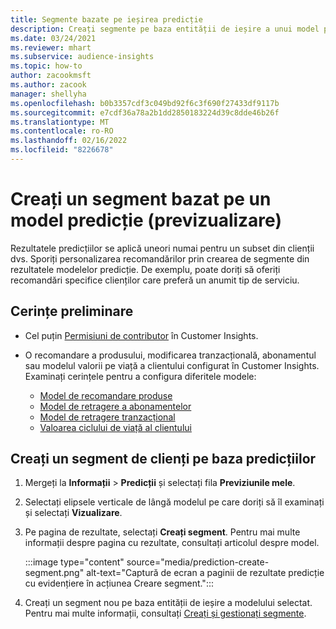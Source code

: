 ```yaml
---
title: Segmente bazate pe ieșirea predicție
description: Creați segmente pe baza entității de ieșire a unui model predicție.
ms.date: 03/24/2021
ms.reviewer: mhart
ms.subservice: audience-insights
ms.topic: how-to
author: zacookmsft
ms.author: zacook
manager: shellyha
ms.openlocfilehash: b0b3357cdf3c049bd92f6c3f690f27433df9117b
ms.sourcegitcommit: e7cdf36a78a2b1dd2850183224d39c8dde46b26f
ms.translationtype: MT
ms.contentlocale: ro-RO
ms.lasthandoff: 02/16/2022
ms.locfileid: "8226678"
---
```

# <a name="create-a-segment-based-on-a-prediction-model-preview"></a>Creați un segment bazat pe un model predicție (previzualizare)

Rezultatele predicțiilor se aplică uneori numai pentru un subset din clienții dvs. Sporiți personalizarea recomandărilor prin crearea de segmente din rezultatele modelelor predicție. De exemplu, poate doriți să oferiți recomandări specifice clienților care preferă un anumit tip de serviciu. 

## <a name="prerequisites"></a>Cerințe preliminare

- Cel puțin [Permisiuni de contributor](permissions.md) în Customer Insights.

- O recomandare a produsului, modificarea tranzacțională, abonamentul sau modelul valorii pe viață a clientului configurat în Customer Insights. Examinați cerințele pentru a configura diferitele modele:

  - [Model de recomandare produse](predict-product-recommendation.md)
  - [Model de retragere a abonamentelor](predict-subscription-churn.md)
  - [Model de retragere tranzacțional](predict-transactional-churn.md)
  - [Valoarea ciclului de viață al clientului](predict-customer-lifetime-value.md)

## <a name="create-a-customer-segment-based-on-predictions"></a>Creați un segment de clienți pe baza predicțiilor

1. Mergeți la **Informații** > **Predicții** și selectați fila **Previziunile mele**.

1. Selectați elipsele verticale de lângă modelul pe care doriți să îl examinați și selectați **Vizualizare**.

1. Pe pagina de rezultate, selectați **Creați segment**. Pentru mai multe informații despre pagina cu rezultate, consultați articolul despre model.

   :::image type="content" source="media/prediction-create-segment.png" alt-text="Captură de ecran a paginii de rezultate predicție cu evidențiere în acțiunea Creare segment.":::

1. Creați un segment nou pe baza entității de ieșire a modelului selectat. Pentru mai multe informații, consultați [Creați și gestionați segmente](segments.md).